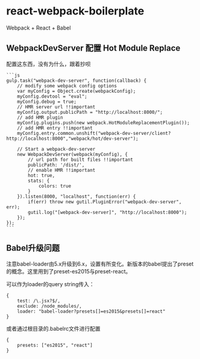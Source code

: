 # react-webpack-boilerplate
Webpack + React + Babel

## WebpackDevServer 配置 Hot Module Replace

配置这东西，没有为什么，跟着抄呗
	
	```js
    gulp.task("webpack-dev-server", function(callback) {
        // modify some webpack config options
        var myConfig = Object.create(webpackConfig);
        myConfig.devtool = "eval";
        myConfig.debug = true;
        // HMR server url !!important
        myConfig.output.publicPath = "http://localhost:8000/";
        // add HMR plugin
        myConfig.plugins.push(new webpack.HotModuleReplacementPlugin());
        // add HMR entry !!important
        myConfig.entry.common.unshift("webpack-dev-server/client?http://localhost:8000","webpack/hot/dev-server");

        // Start a webpack-dev-server
        new WebpackDevServer(webpack(myConfig), {
            // url path for built files !!important
            publicPath: '/dist/',
            // enable HMR !!important
            hot: true,
            stats: {
                colors: true
            }
        }).listen(8000, "localhost", function(err) {
            if(err) throw new gutil.PluginError("webpack-dev-server", err);
            gutil.log("[webpack-dev-server]", "http://localhost:8000");
        });
    });
    ```


## Babel升级问题
注意babel-loader由5.x升级到6.x，设置有所变化。新版本的babel提出了preset的概念。这里用到了preset-es2015与preset-react。

可以作为loader的query string传入：

	{
    	test: /\.jsx?$/,
    	exclude: /node_modules/,
    	loader: "babel-loader?presets[]=es2015&presets[]=react"
	}

或者通过根目录的.babelrc文件进行配置

	{
		presets: ["es2015", "react"]
	}


